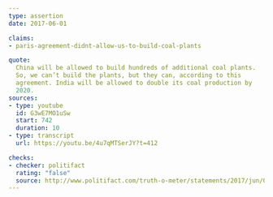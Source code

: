 ```yaml
---
type: assertion
date: 2017-06-01

claims:
- paris-agreement-didnt-allow-us-to-build-coal-plants

quote:
  China will be allowed to build hundreds of additional coal plants.
  So, we can’t build the plants, but they can, according to this
  agreement. India will be allowed to double its coal production by
  2020.
sources:
- type: youtube
  id: G3wE7MO1uSw
  start: 742
  duration: 10
- type: transcript
  url: https://youtu.be/4u7qMTSerJY?t=412

checks:
- checker: politifact
  rating: "false"
  source: http://www.politifact.com/truth-o-meter/statements/2017/jun/05/donald-trump/donald-trump-wrong-paris-accord-china-and-coal-pla/
---
```

